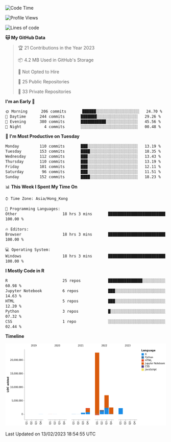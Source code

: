 

<!--**wt12318/wt12318** is a ✨ _special_ ✨ repository because its `README.md` (this file) appears on your GitHub profile.-->

<!--START_SECTION:waka-->
![Code Time](http://img.shields.io/badge/Code%20Time-585%20hrs%2013%20mins-blue)

![Profile Views](http://img.shields.io/badge/Profile%20Views-0-blue)

![Lines of code](https://img.shields.io/badge/From%20Hello%20World%20I%27ve%20Written-39%20Million%20lines%20of%20code-blue)

**🐱 My GitHub Data** 

> 🏆 21 Contributions in the Year 2023
 > 
> 📦 4.2 MB Used in GitHub's Storage 
 > 
> 🚫 Not Opted to Hire
 > 
> 📜 25 Public Repositories 
 > 
> 🔑 33 Private Repositories  
 > 
**I'm an Early 🐤** 

```text
🌞 Morning      206 commits       ██████░░░░░░░░░░░░░░░░░░░   24.70 % 
🌆 Daytime      244 commits       ███████░░░░░░░░░░░░░░░░░░   29.26 % 
🌃 Evening      380 commits       ███████████░░░░░░░░░░░░░░   45.56 % 
🌙 Night          4 commits       ░░░░░░░░░░░░░░░░░░░░░░░░░   00.48 % 

```
📅 **I'm Most Productive on Tuesday** 

```text
Monday         110 commits       ███░░░░░░░░░░░░░░░░░░░░░░   13.19 % 
Tuesday        153 commits       ████░░░░░░░░░░░░░░░░░░░░░   18.35 % 
Wednesday      112 commits       ███░░░░░░░░░░░░░░░░░░░░░░   13.43 % 
Thursday       110 commits       ███░░░░░░░░░░░░░░░░░░░░░░   13.19 % 
Friday         101 commits       ███░░░░░░░░░░░░░░░░░░░░░░   12.11 % 
Saturday        96 commits       ███░░░░░░░░░░░░░░░░░░░░░░   11.51 % 
Sunday         152 commits       ████░░░░░░░░░░░░░░░░░░░░░   18.23 % 

```


📊 **This Week I Spent My Time On** 

```text
⌚︎ Time Zone: Asia/Hong_Kong

💬 Programming Languages: 
Other                    18 hrs 3 mins       █████████████████████████   100.00 % 

🔥 Editors: 
Browser                  18 hrs 3 mins       █████████████████████████   100.00 % 

💻 Operating System: 
Windows                  18 hrs 3 mins       █████████████████████████   100.00 % 

```

**I Mostly Code in R** 

```text
R                        25 repos            ███████████████░░░░░░░░░░   60.98 % 
Jupyter Notebook         6 repos             ███░░░░░░░░░░░░░░░░░░░░░░   14.63 % 
HTML                     5 repos             ███░░░░░░░░░░░░░░░░░░░░░░   12.20 % 
Python                   3 repos             █░░░░░░░░░░░░░░░░░░░░░░░░   07.32 % 
CSS                      1 repo              ░░░░░░░░░░░░░░░░░░░░░░░░░   02.44 % 

```


**Timeline**

![Chart not found](https://raw.githubusercontent.com/wt12318/wt12318/main/charts/bar_graph.png) 


 Last Updated on 13/02/2023 18:54:55 UTC
<!--END_SECTION:waka-->


